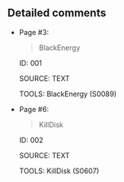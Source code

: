 ## Detailed comments

* Page #3:
    > BlackEnergy

    ID: 001

    SOURCE: TEXT

    TOOLS: BlackEnergy (S0089)

* Page #6:
    > KillDisk

    ID: 002

    SOURCE: TEXT

    TOOLS: KillDisk (S0607)